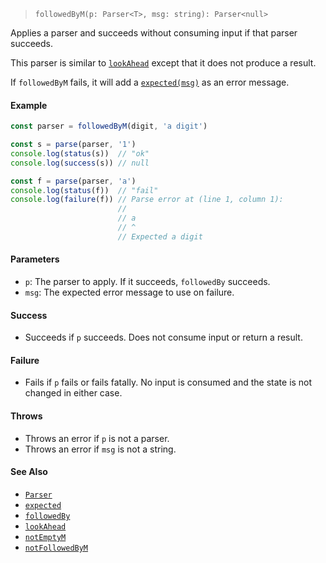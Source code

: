 <!--
 Copyright (c) 2020 Thomas J. Otterson
 
 This software is released under the MIT License.
 https://opensource.org/licenses/MIT
-->

> `followedByM(p: Parser<T>, msg: string): Parser<null>`

Applies a parser and succeeds without consuming input if that parser succeeds.

This parser is similar to [`lookAhead`](lookahead.md) except that it does not produce a result.

If `followedByM` fails, it will add a [`expected(msg)`](../tools/expected.md) as an error message.

#### Example

```javascript
const parser = followedByM(digit, 'a digit')

const s = parse(parser, '1')
console.log(status(s))  // "ok"
console.log(success(s)) // null

const f = parse(parser, 'a')
console.log(status(f))  // "fail"
console.log(failure(f)) // Parse error at (line 1, column 1):
                        //
                        // a
                        // ^
                        // Expected a digit
```

#### Parameters

* `p`: The parser to apply. If it succeeds, `followedBy` succeeds.
* `msg`: The expected error message to use on failure.

#### Success

* Succeeds if `p` succeeds. Does not consume input or return a result.

#### Failure

* Fails if `p` fails or fails fatally. No input is consumed and the state is not changed in either case.

#### Throws

* Throws an error if `p` is not a parser.
* Throws an error if `msg` is not a string.

#### See Also

* [`Parser`](../types/parser.md)
* [`expected`](../tools/expected.md)
* [`followedBy`](followedby.md)
* [`lookAhead`](lookahead.md)
* [`notEmptyM`](notemptym.md)
* [`notFollowedByM`](notfollowedbym.md)